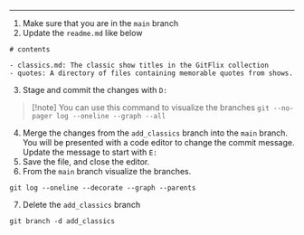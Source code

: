 - - -
1. Make sure that you are in the `main` branch
2. Update the `readme.md` like below
```
# contents

- classics.md: The classic show titles in the GitFlix collection
- quotes: A directory of files containing memorable quotes from shows.
```
3. Stage and commit the changes with `D: `

>[!note] You can use this command to visualize the branches
>`git --no-pager log --oneline --graph --all`

4. Merge the changes from the `add_classics` branch into the `main` branch. You will be presented with a code editor to change the commit message. Update the message to start with `E:`
5. Save the file, and close the editor.
6. From the `main` branch visualize the branches.
```
git log --oneline --decorate --graph --parents
```
7. Delete the `add_classics` branch
```
git branch -d add_classics
```